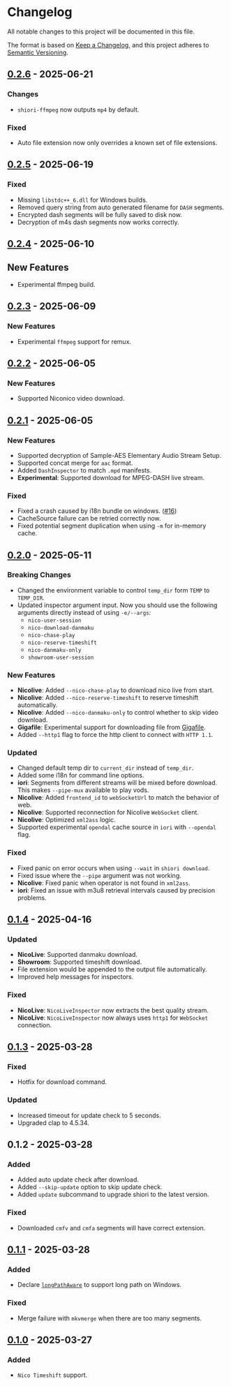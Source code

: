 # Changelog

All notable changes to this project will be documented in this file.

The format is based on [Keep a Changelog](https://keepachangelog.com/en/1.1.0/),
and this project adheres to [Semantic Versioning](https://semver.org/spec/v2.0.0.html).

## [0.2.6] - 2025-06-21

### Changes

- `shiori-ffmpeg` now outputs `mp4` by default.

### Fixed

- Auto file extension now only overrides a known set of file extensions.

## [0.2.5] - 2025-06-19

### Fixed

- Missing `libstdc++_6.dll` for Windows builds.
- Removed query string from auto generated filename for `DASH` segments.
- Encrypted dash segments will be fully saved to disk now.
- Decryption of m4s dash segments now works correctly.

## [0.2.4] - 2025-06-10

## New Features

- Experimental ffmpeg build.

## [0.2.3] - 2025-06-09

### New Features

- Experimental `ffmpeg` support for remux.

## [0.2.2] - 2025-06-05

### New Features

- Supported Niconico video download.

## [0.2.1] - 2025-06-05

### New Features

- Supported decryption of Sample-AES Elementary Audio Stream Setup.
- Supported concat merge for `aac` format.
- Added `DashInspector` to match `.mpd` manifests.
- **Experimental**: Supported download for MPEG-DASH live stream.

### Fixed

- Fixed a crash caused by i18n bundle on windows. ([#16](https://github.com/Yesterday17/iori/issues/16))
- CacheSource failure can be retried correctly now.
- Fixed potential segment duplication when using `-m` for in-memory cache.

## [0.2.0] - 2025-05-11

### Breaking Changes

- Changed the environment variable to control `temp_dir` form `TEMP` to `TEMP_DIR`.
- Updated inspector argument input. Now you should use the following arguments directly instead of using `-e/--args`:
  - `nico-user-session`
  - `nico-download-danmaku`
  - `nico-chase-play`
  - `nico-reserve-timeshift`
  - `nico-danmaku-only`
  - `showroom-user-session`

### New Features

- **Nicolive**: Added `--nico-chase-play` to download nico live from start.
- **Nicolive**: Added `--nico-reserve-timeshift` to reserve timeshift automatically.
- **Nicolive**: Added `--nico-danmaku-only` to control whether to skip video download.
- **Gigafile**: Experimental support for downloading file from [Gigafile](https://gigafile.nu/).
- Added `--http1` flag to force the http client to connect with `HTTP 1.1`.

### Updated

- Changed default temp dir to `current_dir` instead of `temp_dir`.
- Added some i18n for command line options.
- **iori**: Segments from different streams will be mixed before download. This makes `--pipe-mux` available to play vods.
- **Nicolive**: Added `frontend_id` to `webSocketUrl` to match the behavior of web.
- **Nicolive**: Supported reconnection for Nicolive `WebSocket` client.
- **Nicolive**: Optimized `xml2ass` logic.
- Supported experimental `opendal` cache source in `iori` with `--opendal` flag.

### Fixed

- Fixed panic on error occurs when using `--wait` in `shiori download`.
- Fixed issue where the `--pipe` argument was not working.
- **Nicolive**: Fixed panic when operator is not found in `xml2ass`.
- **iori**: Fixed an issue with m3u8 retrieval intervals caused by precision problems.

## [0.1.4] - 2025-04-16

### Updated

- **NicoLive**: Supported danmaku download.
- **Showroom**: Supported timeshift download.
- File extension would be appended to the output file automatically.
- Improved help messages for inspectors.

### Fixed

- **NicoLive**: `NicoLiveInspector` now extracts the best quality stream.
- **NicoLive**: `NicoLiveInspector` now always uses `http1` for `WebSocket` connection.


## [0.1.3] - 2025-03-28

### Fixed

- Hotfix for download command.

### Updated

- Increased timeout for update check to 5 seconds.
- Upgraded clap to 4.5.34.

## 0.1.2 - 2025-03-28

### Added

- Added auto update check after download.
- Added `--skip-update` option to skip update check.
- Added `update` subcommand to upgrade shiori to the latest version.

### Fixed

- Downloaded `cmfv` and `cmfa` segments will have correct extension.

## [0.1.1] - 2025-03-28

### Added

- Declare [`longPathAware`](https://learn.microsoft.com/en-us/windows/win32/fileio/maximum-file-path-limitation?tabs=registry#application-manifest-updates-to-declare-long-path-capability) to support long path on Windows.

### Fixed

- Merge failure with `mkvmerge` when there are too many segments.

## [0.1.0] - 2025-03-27

### Added

- `Nico Timeshift` support.

[0.1.0]: https://github.com/Yesterday17/iori/tree/shiori-v0.1.0
[0.1.1]: https://github.com/Yesterday17/iori/tree/shiori-v0.1.1
[0.1.3]: https://github.com/Yesterday17/iori/tree/shiori-v0.1.3
[0.1.4]: https://github.com/Yesterday17/iori/tree/shiori-v0.1.4
[0.2.0]: https://github.com/Yesterday17/iori/tree/shiori-v0.2.0
[0.2.1]: https://github.com/Yesterday17/iori/tree/shiori-v0.2.1
[0.2.2]: https://github.com/Yesterday17/iori/tree/shiori-v0.2.2
[0.2.3]: https://github.com/Yesterday17/iori/tree/shiori-v0.2.3
[0.2.4]: https://github.com/Yesterday17/iori/tree/shiori-v0.2.4
[0.2.5]: https://github.com/Yesterday17/iori/tree/shiori-v0.2.5
[0.2.6]: https://github.com/Yesterday17/iori/tree/shiori-v0.2.6

